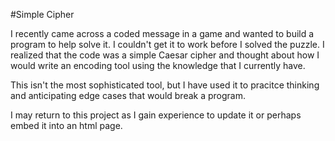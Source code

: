 #Simple Cipher

I recently came across a coded message in a game and wanted to build a program to help solve it. I couldn't get it to work before I solved the puzzle. I realized that the code was a simple Caesar cipher and thought about how I would write an encoding tool using the knowledge that I currently have.

This isn't the most sophisticated tool, but I have used it to pracitce thinking and anticipating edge cases that would break a program. 

I may return to this project as I gain experience to update it or perhaps embed it into an html page. 